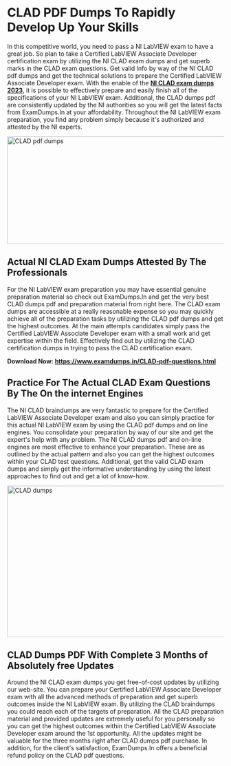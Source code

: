 <h1><strong>CLAD PDF Dumps To Rapidly Develop Up Your Skills</strong></h1>
<p>In this competitive world, you need to pass a NI LabVIEW exam to have a great job. So plan to take a Certified LabVIEW Associate Developer certification exam by utilizing the NI CLAD exam dumps and get superb marks in the CLAD exam questions. Get valid Info by way of the NI CLAD pdf dumps and get the technical solutions to prepare the Certified LabVIEW Associate Developer exam. With the enable of the <strong><a href="https://www.examdumps.in/CLAD-pdf-questions.html">NI CLAD exam dumps 2023</a></strong>, it is possible to effectively prepare and easily finish all of the specifications of your NI LabVIEW exam. Additional, the CLAD dumps pdf are consistently updated by the NI authorities so you will get the latest facts from ExamDumps.In at your affordability. Throughout the NI LabVIEW exam preparation, you find any problem simply because it's authorized and attested by the NI experts.</p>
<p><img src="https://i.ibb.co/zxJwW90/Copy-of-Online-Classes-Twitter-header-post-Made-with-Poster-My-Wall-1.png" alt="CLAD pdf dumps" width="750" height="250" /></p>
<h2><strong>Actual NI CLAD Exam Dumps Attested By The Professionals</strong></h2>
<p>For the NI LabVIEW exam preparation you may have essential genuine preparation material so check out ExamDumps.In and get the very best CLAD dumps pdf and preparation material from right here. The CLAD exam dumps are accessible at a really reasonable expense so you may quickly achieve all of the preparation tasks by utilizing the CLAD pdf dumps and get the highest outcomes. At the main attempts candidates simply pass the Certified LabVIEW Associate Developer exam with a small work and get expertise within the field. Effectively find out by utilizing the CLAD certification dumps in trying to pass the CLAD certification exam.</p>
<p><strong>Download Now:&nbsp;<a href="https://www.examdumps.in/CLAD-pdf-questions.html">https://www.examdumps.in/CLAD-pdf-questions.html</a></strong></p>
<h2><strong>Practice For The Actual CLAD Exam Questions By The On the internet Engines</strong></h2>
<p>The NI CLAD braindumps are very fantastic to prepare for the Certified LabVIEW Associate Developer exam and also you can simply practice for this actual NI LabVIEW exam by using the CLAD pdf dumps and on line engines. You consolidate your preparation by way of our site and get the expert's help with any problem. The NI CLAD dumps pdf and on-line engines are most effective to enhance your preparation. These are as outlined by the actual pattern and also you can get the highest outcomes within your CLAD test questions. Additional, get the valid CLAD exam dumps and simply get the informative understanding by using the latest approaches to find out and get a lot of know-how.</p>
<p><a href="https://www.examdumps.in/CLAD-pdf-questions.html"><img src="https://i.ibb.co/QkNtdwY/Copy-of-Zoom-Online-Classes-Facebook-Share-Po-Made-with-Poster-My-Wall-1.jpg" alt="CLAD dumps" width="670" height="352" /></a></p>
<h2><strong>CLAD Dumps PDF With Complete 3 Months of Absolutely free Updates</strong></h2>
<p>Around the NI CLAD exam dumps you get free-of-cost updates by utilizing our web-site. You can prepare your Certified LabVIEW Associate Developer exam with all the advanced methods of preparation and get superb outcomes inside the NI LabVIEW exam. By utilizing the CLAD braindumps you could reach each of the targets of preparation. All the CLAD preparation material and provided updates are extremely useful for you personally so you can get the highest outcomes within the Certified LabVIEW Associate Developer exam around the 1st opportunity. All the updates might be valuable for the three months right after CLAD dumps pdf purchase. In addition, for the client's satisfaction, ExamDumps.In offers a beneficial refund policy on the CLAD pdf questions.</p>
